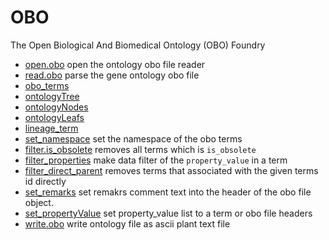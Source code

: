 ﻿# OBO

The Open Biological And Biomedical Ontology (OBO) Foundry

+ [open.obo](OBO/open.obo.1) open the ontology obo file reader
+ [read.obo](OBO/read.obo.1) parse the gene ontology obo file
+ [obo_terms](OBO/obo_terms.1) 
+ [ontologyTree](OBO/ontologyTree.1) 
+ [ontologyNodes](OBO/ontologyNodes.1) 
+ [ontologyLeafs](OBO/ontologyLeafs.1) 
+ [lineage_term](OBO/lineage_term.1) 
+ [set_namespace](OBO/set_namespace.1) set the namespace of the obo terms
+ [filter.is_obsolete](OBO/filter.is_obsolete.1) removes all terms which is ``is_obsolete``
+ [filter_properties](OBO/filter_properties.1) make data filter of the ``property_value`` in a term
+ [filter_direct_parent](OBO/filter_direct_parent.1) removes terms that associated with the given terms id directly
+ [set_remarks](OBO/set_remarks.1) set remakrs comment text into the header of the obo file object.
+ [set_propertyValue](OBO/set_propertyValue.1) set property_value list to a term or obo file headers
+ [write.obo](OBO/write.obo.1) write ontology file as ascii plant text file
